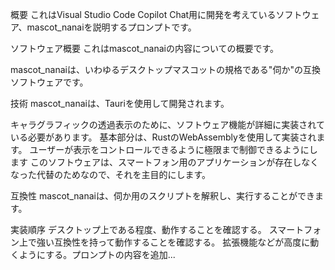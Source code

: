 概要
これはVisual Studio Code Copilot Chat用に開発を考えているソフトウェア、mascot_nanaiを説明するプロンプトです。

ソフトウェア概要
これはmascot_nanaiの内容についての概要です。

mascot_nanaiは、いわゆるデスクトップマスコットの規格である"伺か"の互換ソフトウェアです。

技術
mascot_nanaiは、Tauriを使用して開発されます。

キャラグラフィックの透過表示のために、ソフトウェア機能が詳細に実装されている必要があります。
基本部分は、RustのWebAssemblyを使用して実装されます。
ユーザーが表示をコントロールできるように極限まで制御できるようにします
このソフトウェアは、スマートフォン用のアプリケーションが存在しなくなった代替のためなので、それを主目的にします。

互換性
mascot_nanaiは、伺か用のスクリプトを解釈し、実行することができます。

実装順序
デスクトップ上である程度、動作することを確認する。
スマートフォン上で強い互換性を持って動作することを確認する。
拡張機能などが高度に動くようにする。プロンプトの内容を追加...
